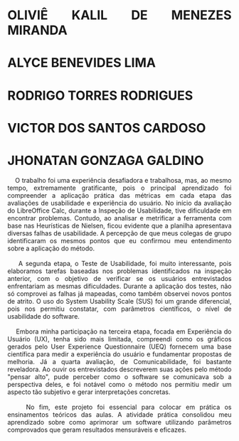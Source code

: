 <div align="justify">
  
# OLIVIÊ KALIL DE MENEZES MIRANDA
  
# ALYCE BENEVIDES LIMA
  
# RODRIGO TORRES RODRIGUES
  
# VICTOR DOS SANTOS CARDOSO 
  
# JHONATAN GONZAGA GALDINO 

&nbsp;&nbsp;&nbsp;&nbsp;O trabalho foi uma experiência desafiadora e trabalhosa, mas, ao mesmo tempo, extremamente gratificante, pois o principal aprendizado foi compreender a aplicação prática das métricas em cada etapa das avaliações de usabilidade e experiência do usuário. No início da avaliação do LibreOffice Calc, durante a Inspeção de Usabilidade, tive dificuldade em encontrar problemas. Contudo, ao analisar e metrificar a ferramenta com base nas Heurísticas de Nielsen, ficou evidente que a planilha apresentava diversas falhas de usabilidade. A percepção de que meus colegas de grupo identificaram os mesmos pontos que eu confirmou meu entendimento sobre a aplicação do método.
</br>
</br>
&nbsp;&nbsp;&nbsp;&nbsp;A segunda etapa, o Teste de Usabilidade, foi muito interessante, pois elaboramos tarefas baseadas nos problemas identificados na inspeção anterior, com o objetivo de verificar se os usuários entrevistados enfrentariam as mesmas dificuldades. Durante a aplicação dos testes, não só comprovei as falhas já mapeadas, como também observei novos pontos de atrito. O uso do System Usability Scale (SUS) foi um grande diferencial, pois nos permitiu constatar, com parâmetros científicos, o nível de usabilidade do software.
</br>
</br>
&nbsp;&nbsp;&nbsp;&nbsp;Embora minha participação na terceira etapa, focada em Experiência do Usuário (UX), tenha sido mais limitada, compreendi como os gráficos gerados pelo User Experience Questionnaire (UEQ) fornecem uma base científica para medir a experiência do usuário e fundamentar propostas de melhoria. Já a quarta avaliação, de Comunicabilidade, foi bastante reveladora. Ao ouvir os entrevistados descreverem suas ações pelo método "pensar alto", pude perceber como o software se comunicava sob a perspectiva deles, e foi notável como o método nos permitiu medir um aspecto tão subjetivo e gerar interpretações concretas.
</br>
</br>
&nbsp;&nbsp;&nbsp;&nbsp;No fim, este projeto foi essencial para colocar em prática os ensinamentos teóricos das aulas. A atividade prática consolidou meu aprendizado sobre como aprimorar um software utilizando parâmetros comprovados que geram resultados mensuráveis e eficazes.
</div>
